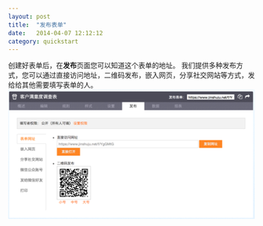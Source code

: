 ```yaml
---
layout: post
title:  "发布表单"
date:   2014-04-07 12:12:12
category: quickstart
---
```


创建好表单后，在**发布**页面您可以知道这个表单的地址。
我们提供多种发布方式，您可以通过直接访问地址，二维码发布，嵌入网页，分享社交网站等方式，发给给其他需要填写表单的人。
![](/images/publish-form.png)


